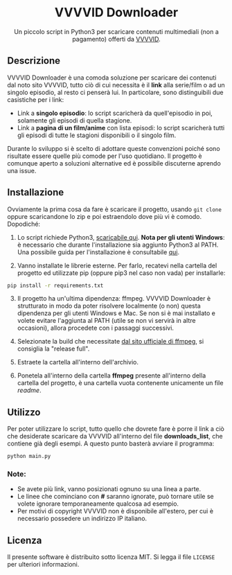 <br />
<p align="center">
  <h1 align="center">VVVVID Downloader</h1>
  <p align="center">
	  Un piccolo script in Python3 per scaricare contenuti multimediali (non a pagamento) offerti da <a href="vvvvid.it/">VVVVID</a>.
  </p>
</p>

## Descrizione
VVVVID Downloader è una comoda soluzione per scaricare dei contenuti dal noto sito VVVVID, tutto ciò di cui necessita è il **link** alla serie/film o ad un singolo episodio, al resto ci penserà lui.
 In particolare, sono distinguibili due casistiche per i link:
- Link a **singolo episodio**: lo script scaricherà da quell'episodio in poi, solamente gli episodi di quella stagione.
- Link a **pagina di un film/anime** con lista episodi: lo script scaricherà tutti gli episodi di tutte le stagioni disponibili o il singolo film.

Durante lo sviluppo si è scelto di adottare queste convenzioni poiché sono risultate essere quelle più comode per l'uso quotidiano. Il progetto è comunque aperto a soluzioni alternative ed è possibile discuterne aprendo una issue.

## Installazione
Ovviamente la prima cosa da fare è scaricare il progetto, usando `git clone` oppure scaricandone lo zip e poi estraendolo dove più vi è comodo. Dopodiché:

1. Lo script richiede Python3, [scaricabile qui](https://www.python.org/downloads/). **Nota per gli utenti Windows**: è necessario che durante l'installazione sia aggiunto Python3 al PATH. Una possibile guida per l'installazione è consultabile [qui](https://realpython.com/installing-python/).

2. Vanno installate le librerie esterne. Per farlo, recatevi nella cartella del progetto ed utilizzate pip (oppure pip3 nel caso non vada) per installarle: 
```sh
pip install -r requirements.txt
```
3. Il progetto ha un'ultima dipendenza: ffmpeg. VVVVID Downloader è strutturato in modo da poter risolvere localmente (o non) questa dipendenza per gli utenti Windows e Mac. Se non si è mai installato e volete evitare l'aggiunta al PATH (utile se non vi servirà in altre occasioni), allora procedete con i passaggi successivi.

4. Selezionate la build che necessitate [dal sito ufficiale di ffmpeg](https://ffmpeg.org/download.html), si consiglia la "release full".
5. Estraete la cartella all'interno dell'archivio.
6. Ponetela all'interno della cartella **ffmpeg** presente all'interno della cartella del progetto, è una cartella vuota contenente unicamente un file *readme*.

## Utilizzo
Per poter utilizzare lo script, tutto quello che dovrete fare è porre il link a ciò che desiderate scaricare da VVVVID all'interno del file **downloads_list**, che contiene già degli esempi. A questo punto basterà avviare il programma: 
```sh
python main.py
```

### Note:
- Se avete più link, vanno posizionati ognuno su una linea a parte.
- Le linee che cominciano con **#** saranno ignorate, può tornare utile se volete ignorare temporaneamente qualcosa ad esempio.
- Per motivi di copyright VVVVID non è disponibile all'estero, per cui è necessario possedere un indirizzo IP italiano.

## Licenza
Il presente software è distribuito sotto licenza MIT. Si legga il file `LICENSE` per ulteriori informazioni.
